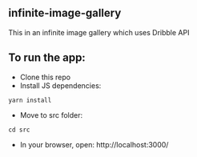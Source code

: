 ## infinite-image-gallery

This in an infinite image gallery which uses Dribble API


## To run the app:

* Clone this repo
* Install JS dependencies:
```
yarn install
```
* Move to src folder: 
```
cd src
```
* In your browser, open: http://localhost:3000/
